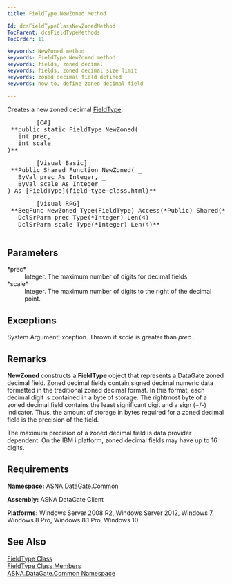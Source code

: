 ```yaml
---
title: FieldType.NewZoned Method

Id: dcsFieldTypeClassNewZonedMethod
TocParent: dcsFieldTypeMethods
TocOrder: 11

keywords: NewZoned method
keywords: FieldType.NewZoned method
keywords: fields, zoned decimal
keywords: fields, zoned decimal size limit
keywords: zoned decimal field defined
keywords: how to, define zoned decimal field

---
```


Creates a new zoned decimal [ FieldType](field-type-class.html).
<pre class="prettyprint">        <span class="lang">[C#]</span>
 **public static FieldType NewZoned(<br />   int prec,<br />   int scale<br />)**  </pre>
<pre class="prettyprint">        <span class="lang">[Visual Basic] </span>
 **Public Shared Function NewZoned( _<br />   ByVal prec As Integer, _<br />   ByVal scale As Integer<br />) As [FieldType](field-type-class.html)**  </pre>
<pre class="prettyprint">
        <span class="lang">[Visual RPG]</span>
 **BegFunc NewZoned Type(FieldType) Access(*Public) Shared(*Yes)<br />   DclSrParm prec Type(*Integer) Len(4)<br />   DclSrParm scale Type(*Integer) Len(4)** 
      </pre>

## Parameters

<dl>
        <dt>
 *prec* 
        </dt>
        <dd>Integer.  The maximum number of digits for decimal fields. </dd>
        <dt>
 *scale* 
        </dt>
        <dd>Integer.  The maximum number of digits to the right of the decimal point.
								</dd>
</dl>

## Exceptions

System.ArgumentException. Thrown if *scale* is greater than *prec* .
## Remarks

**NewZoned** constructs a **FieldType** object that represents a DataGate zoned decimal field. Zoned decimal fields contain signed decimal numeric data formatted in the traditional zoned decimal format. In this format, each decimal digit is contained in a byte of storage. The rightmost byte of a zoned decimal field contains the least significant digit and a sign (+/-) indicator. Thus, the amount of storage in bytes required for a zoned decimal field is the precision of the field. 

The maximum precision of a zoned decimal field is data provider dependent. On the IBM i platform, zoned decimal fields may have up to 16 digits. 
## Requirements

**Namespace:** [ASNA.DataGate.Common](datagate-common-namespace.html)

<span> **Assembly:** ASNA DataGate Client</span> 

**Platforms:** Windows Server 2008 R2, Windows Server 2012, Windows 7, Windows 8 Pro, Windows 8.1 Pro, Windows 10
## See Also


[FieldType Class](field-type-class.html)
      <br />
[FieldType Class Members](field-type-members.html)
      <br />
[ASNA.DataGate.Common Namespace](datagate-common-namespace.html)

